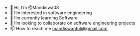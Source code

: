 - 👋 Hi, I’m @Mandiswa08
- 👀 I’m interested in software engineering
- 🌱 I’m currently learning Software
- 💞️ I’m looking to collaborate on software engineering projects
- 📫 How to reach me mandiswantuli@gmail.com

<!---
Mandiswa08/Mandiswa08 is a ✨ special ✨ repository because its `README.md` (this file) appears on your GitHub profile.
You can click the Preview link to take a look at your changes.
--->
